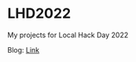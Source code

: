 # LHD2022
My projects for Local Hack Day 2022

Blog: [Link](https://nayanm.me/projects/local-hack-day-2022/)
